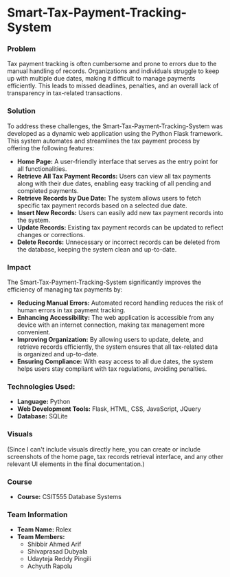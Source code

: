 # Smart-Tax-Payment-Tracking-System

### **Problem**

Tax payment tracking is often cumbersome and prone to errors due to the manual handling of records. Organizations and individuals struggle to keep up with multiple due dates, making it difficult to manage payments efficiently. This leads to missed deadlines, penalties, and an overall lack of transparency in tax-related transactions.


### **Solution**

To address these challenges, the Smart-Tax-Payment-Tracking-System was developed as a dynamic web application using the Python Flask framework. This system automates and streamlines the tax payment process by offering the following features:
-	**Home Page:** A user-friendly interface that serves as the entry point for all functionalities.
-	**Retrieve All Tax Payment Records:** Users can view all tax payments along with their due dates, enabling easy tracking of all pending and completed payments.
-	**Retrieve Records by Due Date:** The system allows users to fetch specific tax payment records based on a selected due date.
-	**Insert New Records:** Users can easily add new tax payment records into the system.
-	**Update Records:** Existing tax payment records can be updated to reflect changes or corrections.
-	**Delete Records:** Unnecessary or incorrect records can be deleted from the database, keeping the system clean and up-to-date.


### **Impact**

The Smart-Tax-Payment-Tracking-System significantly improves the efficiency of managing tax payments by:
-	**Reducing Manual Errors:** Automated record handling reduces the risk of human errors in tax payment tracking.
-	**Enhancing Accessibility:** The web application is accessible from any device with an internet connection, making tax management more convenient.
-	**Improving Organization:** By allowing users to update, delete, and retrieve records efficiently, the system ensures that all tax-related data is organized and up-to-date.
-	**Ensuring Compliance:** With easy access to all due dates, the system helps users stay compliant with tax regulations, avoiding penalties.


### **Technologies Used:**

-	**Language:** Python
-	**Web Development Tools:** Flask, HTML, CSS, JavaScript, JQuery
-	**Database:** SQLite


### **Visuals**

(Since I can't include visuals directly here, you can create or include screenshots of the home page, tax records retrieval interface, and any other relevant UI elements in the final documentation.)

### **Course**

-	**Course:** CSIT555 Database Systems
  
### **Team Information**

-	**Team Name:** Rolex
-	**Team Members:**
    -	Shibbir Ahmed Arif
    -	Shivaprasad Dubyala
    -	Udayteja Reddy Pingili
    -	Achyuth Rapolu
